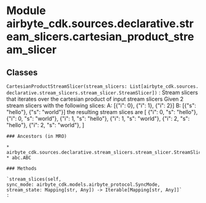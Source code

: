 Module airbyte_cdk.sources.declarative.stream_slicers.cartesian_product_stream_slicer
=====================================================================================

Classes
-------

`CartesianProductStreamSlicer(stream_slicers: List[airbyte_cdk.sources.declarative.stream_slicers.stream_slicer.StreamSlicer])`
:   Stream slicers that iterates over the cartesian product of input stream slicers
    Given 2 stream slicers with the following slices:
    A: [{"i": 0}, {"i": 1}, {"i": 2}]
    B: [{"s": "hello"}, {"s": "world"}]
    the resulting stream slices are
    [
        {"i": 0, "s": "hello"},
        {"i": 0, "s": "world"},
        {"i": 1, "s": "hello"},
        {"i": 1, "s": "world"},
        {"i": 2, "s": "hello"},
        {"i": 2, "s": "world"},
    ]

    ### Ancestors (in MRO)

    * airbyte_cdk.sources.declarative.stream_slicers.stream_slicer.StreamSlicer
    * abc.ABC

    ### Methods

    `stream_slices(self, sync_mode: airbyte_cdk.models.airbyte_protocol.SyncMode, stream_state: Mapping[str, Any]) ‑> Iterable[Mapping[str, Any]]`
    :